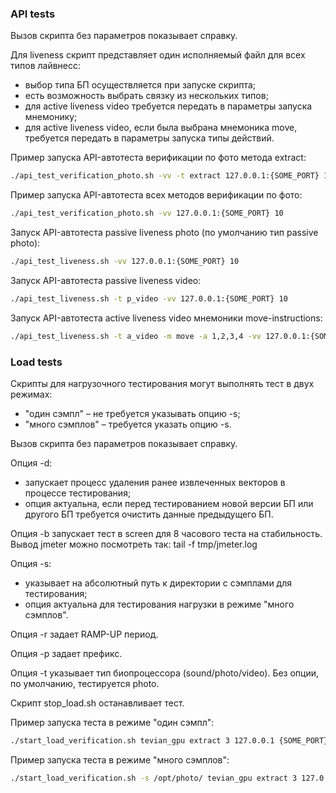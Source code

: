### API tests
Вызов скрипта без параметров показывает справку.

Для liveness скрипт представляет один исполняемый файл для всех типов лайвнесс:
- выбор типа БП осуществляется при запуске скрипта;
- есть возможность выбрать связку из нескольких типов;
- для active liveness video требуется передать в параметры запуска мнемонику;
- для active liveness video, если была выбрана мнемоника move, требуется передать в параметры запуска типы действий.

Пример запуска API-автотеста верификации по фото метода extract:
```bash
./api_test_verification_photo.sh -vv -t extract 127.0.0.1:{SOME_PORT} 10
```

Пример запуска API-автотеста всех методов верификации по фото:
```bash
./api_test_verification_photo.sh -vv 127.0.0.1:{SOME_PORT} 10
```

Запуск API-автотеста passive liveness photo (по умолчанию тип passive photo):
```bash
./api_test_liveness.sh -vv 127.0.0.1:{SOME_PORT} 10
```

Запуск API-автотеста passive liveness video:
```bash
./api_test_liveness.sh -t p_video -vv 127.0.0.1:{SOME_PORT} 10
```

Запуск API-автотеста active liveness video мнемоники move-instructions:
```bash
./api_test_liveness.sh -t a_video -m move -a 1,2,3,4 -vv 127.0.0.1:{SOME_PORT} 10
```

### Load tests
Скрипты для нагрузочного тестирования могут выполнять тест в двух режимах:
* "один сэмпл" – не требуется указывать опцию -s;
* "много сэмплов" – требуется указать опцию -s.

Вызов скрипта без параметров показывает справку.

Опция -d:
* запускает процесс удаления ранее извлеченных векторов в процессе тестирования;
* опция актуальна, если перед тестированием новой версии БП или другого БП требуется очистить данные предыдущего БП.

Опция -b запускает тест в screen для 8 часового теста на стабильность.
Вывод jmeter можно посмотреть так: tail -f tmp/jmeter.log

Опция -s:
* указывает на абсолютный путь к директории с сэмплами для тестирования;
* опция актуальна для тестирования нагрузки в режиме "много сэмплов".

Опция -r задает RAMP-UP период.

Опция -p задает префикс.

Опция -t указывает тип биопроцессора (sound/photo/video). Без опции, по умолчанию, тестируется photo.

Скрипт stop_load.sh останавливает тест.

Пример запуска теста в режиме "один сэмпл":
```bash
./start_load_verification.sh tevian_gpu extract 3 127.0.0.1 {SOME_PORT}
```

Пример запуска теста в режиме "много сэмплов":
```bash
./start_load_verification.sh -s /opt/photo/ tevian_gpu extract 3 127.0.0.1 {SOME_PORT}
```
